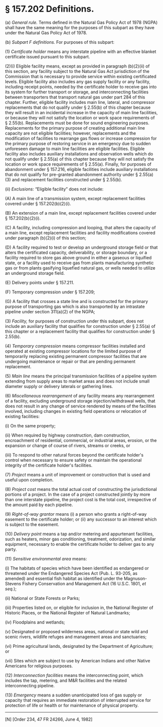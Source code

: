 # § 157.202   Definitions.

(a) *General rule.* Terms defined in the Natural Gas Policy Act of 1978 (NGPA) shall have the same meaning for the purposes of this subpart as they have under the Natural Gas Policy Act of 1978. 


(b) *Subpart F definitions.* For purposes of this subpart: 


(1) *Certificate holder* means any interstate pipeline with an effective blanket certificate issued pursuant to this subpart. 


(2)(i) Eligible facility means, except as provided in paragraph (b)(2)(ii) of this section, any facility subject to the Natural Gas Act jurisdiction of the Commission that is necessary to provide service within existing certificated levels. Eligible facility also includes any gas supply facility or any facility, including receipt points, needed by the certificate holder to receive gas into its system for further transport or storage, and interconnecting facilities between transporters that transport natural gas under part 284 of this chapter. Further, eligible facility includes main line, lateral, and compressor replacements that do not qualify under § 2.55(b) of this chapter because they will result in an incidental increase in the capacity of main line facilities, or because they will not satisfy the location or work space requirements of § 2.55(b). Replacements must be done for sound engineering purposes. Replacements for the primary purpose of creating additional main line capacity are not eligible facilities; however, replacements and the modification of facilities to rearrange gas flows or increase compression for the primary purpose of restoring service in an emergency due to sudden unforeseen damage to main line facilities are eligible facilities. Eligible facility also includes auxiliary installations and observation wells which do not qualify under § 2.55(a) of this chapter because they will not satisfy the location or work space requirements of § 2.55(a). Finally, for purposes of abandonment under § 157.216, eligible facilities include auxiliary installations that do not qualify for pre-granted abandonment authority under § 2.55(a)(3) and replacement facilities constructed under § 2.55(b).


(ii) *Exclusions:* “Eligible facility” does not include:


(A) A main line of a transmission system, except replacement facilities covered under § 157.202(b)(2)(i).


(B) An extension of a main line, except replacement facilities covered under § 157.202(b)(2)(i).


(C) A facility, including compression and looping, that alters the capacity of a main line, except replacement facilities and facility modifications covered under paragraph (b)(2)(i) of this section; 


(D) A facility required to test or develop an underground storage field or that alters the certificated capacity, deliverability, or storage boundary, or a facility required to store gas above ground in either a gaseous or liquified state, or a facility used to receive gas from plants manufacturing synthetic gas or from plants gasifying liquefied natural gas, or wells needed to utilize an underground storage field.


(E) Delivery points under § 157.211.


(F) Temporary compression under § 157.209;


(G) A facility that crosses a state line and is constructed for the primary purpose of transporting gas which is also transported by an intrastate pipeline under section 311(a)(2) of the NGPA;


(3) *Facility,* for purposes of construction under this subpart, does not include an auxiliary facility that qualifies for construction under § 2.55(a) of this chapter or a replacement facility that qualifies for construction under § 2.55(b).


(4) *Temporary compression* means compressor facilities installed and operated at existing compressor locations for the limited purpose of temporarily replacing existing permanent compressor facilities that are undergoing maintenance or repair or that are pending permanent replacement.


(5) *Main line* means the principal transmission facilities of a pipeline system extending from supply areas to market areas and does not include small diameter supply or delivery laterals or gathering lines.


(6) *Miscellaneous rearrangement* of any facility means any rearrangement of a facility, excluding underground storage injection/withdrawal wells, that does not result in any change of service rendered by means of the facilities involved, including changes in existing field operations or relocation of existing facilities: 


(i) On the same property;


(ii) When required by highway construction, dam construction, encroachment of residential, commercial, or industrial areas, erosion, or the expansion or change of course of rivers, streams or creeks, or


(iii) To respond to other natural forces beyond the certificate holder's control when necessary to ensure safety or maintain the operational integrity of the certificate holder's facilities.


(7) *Project* means a unit of improvement or construction that is used and useful upon completion.


(8) *Project cost* means the total actual cost of constructing the jurisdictional portions of a project. In the case of a project constructed jointly by more than one interstate pipeline, the project cost is the total cost, irrespective of the amount paid by each pipeline.


(9) *Right-of-way grantor* means (i) a person who grants a right-of-way easement to the certificate holder; or (ii) any successor to an interest which is subject to the easement.


(10) *Delivery point* means a tap and/or metering and appurtenant facilities, such as heaters, minor gas conditioning, treatment, odorization, and similar equipment, necessary to enable the certificate holder to deliver gas to any party.


(11) *Sensitive environmental area* means:


(i) The habitats of species which have been identified as endangered or threatened under the Endangered Species Act (Pub. L. 93-205, as amended) and essential fish habitat as identified under the Magnuson-Stevens Fishery Conservation and Management Act (16 U.S.C. 1801, *et seq.*);


(ii) National or State Forests or Parks;


(iii) Properties listed on, or eligible for inclusion in, the National Register of Historic Places, or the National Register of Natural Landmarks;


(iv) Floodplains and wetlands;


(v) Designated or proposed wilderness areas, national or state wild and scenic rivers, wildlife refuges and management areas and sanctuaries;


(vi) Prime agricultural lands, designated by the Department of Agriculture; or


(vii) Sites which are subject to use by American Indians and other Native Americans for religious purposes.


(12) *Interconnection facilities* means the interconnecting point, which includes the tap, metering, and M&R facilities and the related interconnecting pipeline.


(13) *Emergency* means a sudden unanticipated loss of gas supply or capacity that requires an immediate restoration of interrupted service for protection of life or health or for maintenance of physical property.



---

[N] [Order 234, 47 FR 24266, June 4, 1982] 


